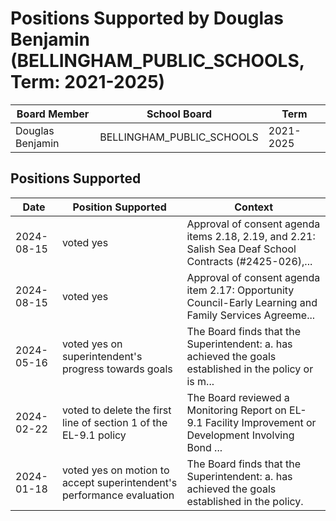# Positions Supported by Douglas Benjamin (BELLINGHAM_PUBLIC_SCHOOLS, Term: 2021-2025)

| Board Member | School Board | Term |
|--------------|--------------|------|
| Douglas Benjamin | BELLINGHAM_PUBLIC_SCHOOLS | 2021-2025 |

## Positions Supported

| Date       | Position Supported           | Context            |
|------------|------------------------------|--------------------|
| 2024-08-15 | voted yes | Approval of consent agenda items 2.18, 2.19, and 2.21: Salish Sea Deaf School Contracts (#2425-026),... |
| 2024-08-15 | voted yes | Approval of consent agenda item 2.17: Opportunity Council-Early Learning and Family Services Agreeme... |
| 2024-05-16 | voted yes on superintendent's progress towards goals | The Board finds that the Superintendent: a. has achieved the goals established in the policy or is m... |
| 2024-02-22 | voted to delete the first line of section 1 of the EL-9.1 policy | The Board reviewed a Monitoring Report on EL-9.1 Facility Improvement or Development Involving Bond ... |
| 2024-01-18 | voted yes on motion to accept superintendent's performance evaluation | The Board finds that the Superintendent: a. has achieved the goals established in the policy. |

